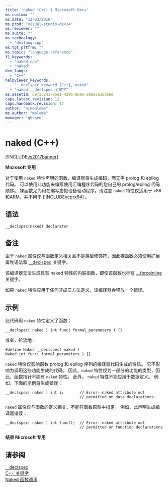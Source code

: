```yaml
---
title: "naked (C++) | Microsoft Docs"
ms.custom: ""
ms.date: "12/03/2016"
ms.prod: "visual-studio-dev14"
ms.reviewer: ""
ms.suite: ""
ms.technology: 
  - "devlang-cpp"
ms.tgt_pltfrm: ""
ms.topic: "language-reference"
f1_keywords: 
  - "naked_cpp"
  - "naked"
dev_langs: 
  - "C++"
helpviewer_keywords: 
  - "__declspec keyword [C++], naked"
  - "naked __declspec 关键字"
ms.assetid: 69723241-05e1-439b-868e-20a83a16ab6d
caps.latest.revision: 12
caps.handback.revision: 12
author: "mikeblome"
ms.author: "mblome"
manager: "ghogen"
---
```

# naked (C++)
[!INCLUDE[vs2017banner](../assembler/inline/includes/vs2017banner.md)]

**Microsoft 专用**  
  
 对于使用 `naked` 特性声明的函数，编译器将生成编码，而无需 prolog 和 epilog 代码。  可以使用此功能来编写使用汇编程序代码的您自己的 prolog\/epilog 代码顺序。  裸函数尤为用在编写虚拟设备驱动程序。请注意 `naked` 特性仅适用于 x86和ARM，并不用于 [!INCLUDE[vcprx64](../assembler/inline/includes/vcprx64_md.md)] 。  
  
## 语法  
  
```  
__declspec(naked) declarator  
```  
  
## 备注  
 由于 `naked` 属性仅与函数定义相关且不是类型修饰符，因此裸函数必须使用扩展属性语法和 [\_\_declspec](../cpp/declspec.md) 关键字。  
  
 该编译器无法生成具有 naked 特性的内联函数，即使该函数也标有 [\_\_forceinline](../misc/inline-inline-forceinline.md) 关键字。  
  
 如果 `naked` 特性应用于任何非成员方法定义，该编译器会释放一个错误。  
  
## 示例  
 此代码用 `naked` 特性定义了函数：  
  
```  
__declspec( naked ) int func( formal_parameters ) {}  
```  
  
 或者，轮流地：  
  
```  
#define Naked __declspec( naked )  
Naked int func( formal_parameters ) {}  
```  
  
 `naked` 特性仅影响函数 prolog 和 epilog 序列的编译器代码生成的性质。  它不影响为调用这些功能生成的代码。  因此，`naked` 特性视为一部分的功能的类型，因此，函数指针不能有 `naked` 特性。  此外， `naked` 特性不能应用于数据定义。  例如，下面的示例将生成错误：  
  
```  
__declspec( naked ) int i;       // Error--naked attribute not  
                                 // permitted on data declarations.  
```  
  
 `naked` 属性仅与函数的定义相关，不能在函数原型中指定。  例如，此声明生成编译器错误：  
  
```  
__declspec( naked ) int func();  // Error--naked attribute not   
                                 // permitted on function declarations  
```  
  
 **结束 Microsoft 专用**  
  
## 请参阅  
 [\_\_declspec](../cpp/declspec.md)   
 [C\+\+ 关键字](../cpp/keywords-cpp.md)   
 [Naked 函数调用](../cpp/naked-function-calls.md)